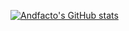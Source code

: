 [![Andfacto's GitHub stats](https://github-readme-stats.vercel.app/api?username=Andfacto)](https://github.com/Andfacto/github-readme-stats)
